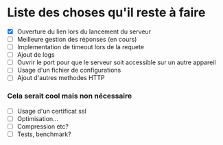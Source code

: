 # Liste des choses qu'il reste à faire
- [x] Ouverture du lien lors du lancement du serveur
- [ ] Meilleure gestion des réponses (en cours)
- [ ] Implementation de timeout lors de la requete
- [ ] Ajout de logs
- [ ] Ouvrir le port pour que le serveur soit accessible sur un autre appareil
- [ ] Usage d'un fichier de configurations
- [ ] Ajout d'autres methodes HTTP

### Cela serait cool mais non nécessaire
- [ ] Usage d'un certificat ssl
- [ ] Optimisation...
- [ ] Compression etc?
- [ ] Tests, benchmark?
